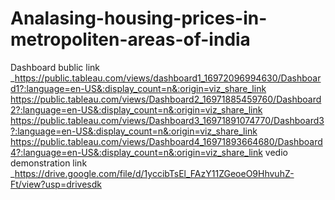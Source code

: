 # Analasing-housing-prices-in-metropoliten-areas-of-india
Dashboard bublic link _https://public.tableau.com/views/dashboard1_16972096994630/Dashboard1?:language=en-US&:display_count=n&:origin=viz_share_link
https://public.tableau.com/views/Dashboard2_16971885459760/Dashboard2?:language=en-US&:display_count=n&:origin=viz_share_link
https://public.tableau.com/views/Dashboard3_16971891074770/Dashboard3?:language=en-US&:display_count=n&:origin=viz_share_link
https://public.tableau.com/views/Dashboard4_16971893664680/Dashboard4?:language=en-US&:display_count=n&:origin=viz_share_link
vedio demonstration link _https://drive.google.com/file/d/1yccibTsEl_FAzY11ZGeoeO9HhvuhZ-Ft/view?usp=drivesdk
